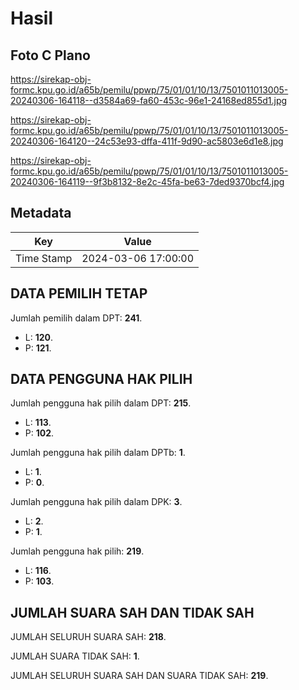 # Hasil

## Foto C Plano

https://sirekap-obj-formc.kpu.go.id/a65b/pemilu/ppwp/75/01/01/10/13/7501011013005-20240306-164118--d3584a69-fa60-453c-96e1-24168ed855d1.jpg

https://sirekap-obj-formc.kpu.go.id/a65b/pemilu/ppwp/75/01/01/10/13/7501011013005-20240306-164120--24c53e93-dffa-411f-9d90-ac5803e6d1e8.jpg

https://sirekap-obj-formc.kpu.go.id/a65b/pemilu/ppwp/75/01/01/10/13/7501011013005-20240306-164119--9f3b8132-8e2c-45fa-be63-7ded9370bcf4.jpg


## Metadata

| Key        | Value               |
| ---------- | ------------------- |
| Time Stamp | 2024-03-06 17:00:00 |


## DATA PEMILIH TETAP

Jumlah pemilih dalam DPT: **241**.
 * L: **120**.
 * P: **121**.

## DATA PENGGUNA HAK PILIH

Jumlah pengguna hak pilih dalam DPT: **215**.
 * L: **113**.
 * P: **102**.

Jumlah pengguna hak pilih dalam DPTb: **1**.
 * L: **1**.
 * P: **0**.

Jumlah pengguna hak pilih dalam DPK: **3**.
 * L: **2**.
 * P: **1**.

Jumlah pengguna hak pilih: **219**.
 * L: **116**.
 * P: **103**.

## JUMLAH SUARA SAH DAN TIDAK SAH

JUMLAH SELURUH SUARA SAH: **218**.

JUMLAH SUARA TIDAK SAH: **1**.

JUMLAH SELURUH SUARA SAH DAN SUARA TIDAK SAH: **219**.


